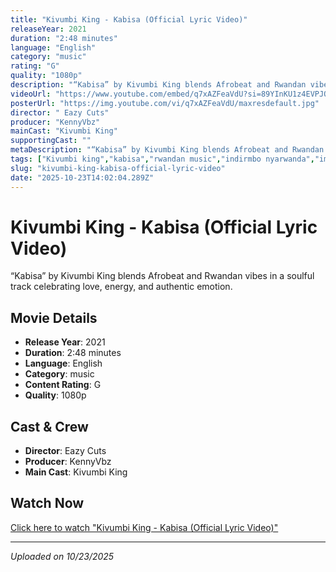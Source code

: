 ```yaml
---
title: "Kivumbi King - Kabisa (Official Lyric Video)"
releaseYear: 2021
duration: "2:48 minutes"
language: "English"
category: "music"
rating: "G"
quality: "1080p"
description: "“Kabisa” by Kivumbi King blends Afrobeat and Rwandan vibes in a soulful track celebrating love, energy, and authentic emotion."
videoUrl: "https://www.youtube.com/embed/q7xAZFeaVdU?si=89YInKU1z4EVPJQt"
posterUrl: "https://img.youtube.com/vi/q7xAZFeaVdU/maxresdefault.jpg"
director: " Eazy Cuts"
producer: "KennyVbz"
mainCast: "Kivumbi King"
supportingCast: ""
metaDescription: "“Kabisa” by Kivumbi King blends Afrobeat and Rwandan vibes in a soulful track celebrating love, energy, and authentic emotion"
tags: ["Kivumbi king","kabisa","rwandan music","indirmbo nyarwanda","imiziki ya kivumbi king","kivumbi king kabisa"]
slug: "kivumbi-king-kabisa-official-lyric-video"
date: "2025-10-23T14:02:04.289Z"
---
```


# Kivumbi King - Kabisa (Official Lyric Video)

“Kabisa” by Kivumbi King blends Afrobeat and Rwandan vibes in a soulful track celebrating love, energy, and authentic emotion.

## Movie Details

- **Release Year**: 2021
- **Duration**: 2:48 minutes
- **Language**: English
- **Category**: music
- **Content Rating**: G
- **Quality**: 1080p

## Cast & Crew

- **Director**:  Eazy Cuts
- **Producer**: KennyVbz
- **Main Cast**: Kivumbi King

## Watch Now

[Click here to watch "Kivumbi King - Kabisa (Official Lyric Video)"](https://www.youtube.com/embed/q7xAZFeaVdU?si=89YInKU1z4EVPJQt)

---

*Uploaded on 10/23/2025*
